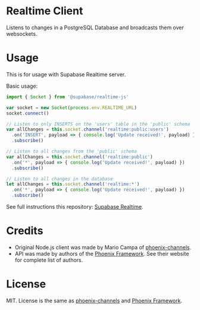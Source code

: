 # Realtime Client

Listens to changes in a PostgreSQL Database and broadcasts them over websockets.

# Usage

This is for usage with Supabase Realtime server.

Basic usage:

```js
import { Socket } from '@supabase/realtime-js'

var socket = new Socket(process.env.REALTIME_URL)
socket.connect()

// Listen to only INSERTS on the 'users' table in the 'public' schema
var allChanges = this.socket.channel('realtime:public:users')
  .on('INSERT', payload => { console.log('Update received!', payload) })
  .subscribe()

// Listen to all changes from the 'public' schema
var allChanges = this.socket.channel('realtime:public')
  .on('*', payload => { console.log('Update received!', payload) })
  .subscribe()

// Listen to all changes in the database
let allChanges = this.socket.channel('realtime:*')
  .on('*', payload => { console.log('Update received!', payload) })
  .subscribe()
```

See full instructions this repository: [Supabase Realtime](https://github.com/supabase/realtime).

# Credits

- Original Node.js client was made by Mario Campa of [phoenix-channels](github.com/mcampa/phoenix-client).
- API was made by authors of the [Phoenix Framework](http://www.phoenixframework.org/). See their website for complete list of authors.

# License

MIT. License is the same as [phoenix-channels](https://github.com/mcampa/phoenix-client) and [Phoenix Framework](https://phoenixframework.org/).

